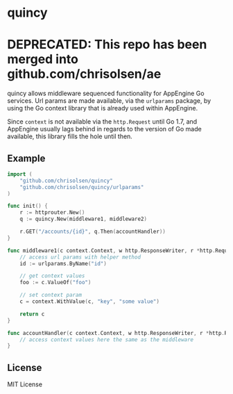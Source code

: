 # quincy 

# DEPRECATED: This repo has been merged into github.com/chrisolsen/ae

quincy allows middleware sequenced functionality for AppEngine Go services. Url params are made available, via the `urlparams` package, by using the Go context library that is already used within AppEngine.

Since `context` is not available via the `http.Request` until Go 1.7, and AppEngine usually lags behind in regards to the version of Go made available, this library fills the hole until then.

## Example

```Go
import (
    "github.com/chrisolsen/quincy"
    "github.com/chrisolsen/quincy/urlparams"
)

func init() {
    r := httprouter.New()
    q := quincy.New(middleware1, middleware2)

    r.GET("/accounts/{id}", q.Then(accountHandler))
}

func middleware1(c context.Context, w http.ResponseWriter, r *http.Request) context.Context {
    // access url params with helper method
    id := urlparams.ByName("id") 

    // get context values
    foo := c.ValueOf("foo") 

    // set context param
    c = context.WithValue(c, "key", "some value")

    return c
}

func accountHandler(c context.Context, w http.ResponseWriter, r *http.Request) {
    // access context values here the same as the middleware    
}
```

## License

MIT License
